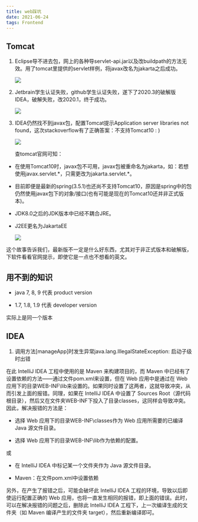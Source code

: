 ```yaml
---
title: web踩坑
date: 2021-06-24
tags: Frontend
---
```


## Tomcat

1. Eclipse导不进去包，网上的各种导servlet-api.jar以及改buildpath的方法无效。用了tomcat里提供的servlet样例，将javax改名为jakarta之后成功。

   ![](image-20210512141630161.png)

2. Jetbrain学生认证失败，github学生认证失败，遂下了2020.3的破解版IDEA，破解失败，改2020.1，终于成功。
   
   ![](image-20210512140528028.png)

3. IDEA仍然找不到javax包，配置Tomcat提示Application server libraries not found，这次stackoverflow有了正确答案：不支持Tomcat10 : )

   ![](image-20210512140240714.png)

   查tomcat官网可知：

- 在使用Tomcat10时，javax包不可用，javax包被重命名为jakarta，如：若想使用javax.servlet.\*，只需更改为jakarta.servlet.*。
  
- 目前即便是最新的spring(3.5.1)也还尚不支持Tomcat10，原因是spring中的包仍然使用javax包下的对象/接口(也有可能是现在的Tomcat10还并非正式版本)。
  
- JDK8.0之后的JDK版本中已经不耦合JRE。
  
- J2EE更名为JakartaEE
  
   ![](image-20210512140040483.png)

这个故事告诉我们，最新版不一定是什么好东西，尤其对于非正式版本和破解版，下软件看看官网提示，即使它是一点也不想看的英文。

## 用不到的知识

- java 7, 8, 9 代表 product version
  
- 1.7, 1.8, 1.9 代表 developer version

实际上是同一个版本

## IDEA

1. 调用方法[manageApp]时发生异常java.lang.IllegalStateException: 启动子级时出错

在此 IntelliJ IDEA 工程中使用的是 Maven 来构建项目的，而 Maven 中已经有了设置依赖的方法——通过文件pom.xml来设置，但在 Web 应用中是通过在 Web 应用下的目录WEB-INF\lib来设置的。如果同时设置了这两者，这就导致冲突，从而引发上面的报错。同理，如果在 IntelliJ IDEA 中设置了 Sources Root（源代码根目录），然后又在文件夹WEB-INF下投入了目录classes，这同样会导致冲突。因此，解决报错的方法是：

- 选择 Web 应用下的目录WEB-INF\classes作为 Web 应用所需要的已编译 Java 源文件目录。
  
- 选择 Web 应用下的目录WEB-INF\lib作为依赖的配置。
  
或

- 在 IntelliJ IDEA 中标记某一个文件夹作为 Java 源文件目录。
  
- Maven：在文件pom.xml中设置依赖

另外，在产生了报错之后，可能会破坏此 IntelliJ IDEA 工程的环境，导致以后即使运行配置正确的 Web 应用，也将一直发生相同的报错，即上面的错误。此时，可以在解决报错的问题之后，删除此 IntelliJ IDEA 工程下，上一次编译生成的文件夹（如 Maven 编译产生的文件夹 target），然后重新编译即可。
